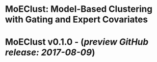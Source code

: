 __MoEClust: Model-Based Clustering with Gating and Expert Covariates__
======================================================================

# MoEClust v0.1.0 - (_preview GitHub release: 2017-08-09_)
